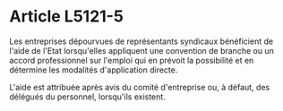 # Article L5121-5

Les entreprises dépourvues de représentants syndicaux bénéficient de l'aide de l'Etat lorsqu'elles appliquent une convention de branche ou un accord professionnel sur l'emploi qui en prévoit la possibilité et en détermine les modalités d'application directe.

L'aide est attribuée après avis du comité d'entreprise ou, à défaut, des délégués du personnel, lorsqu'ils existent.